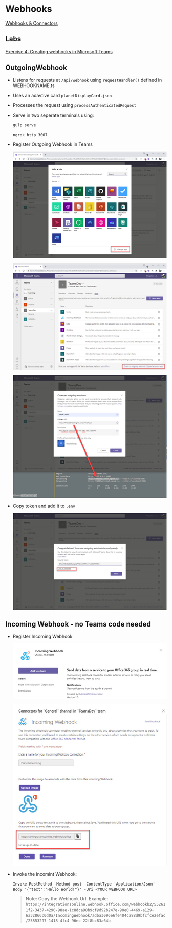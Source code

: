 # Webhooks

[Webhooks & Connectors](https://docs.microsoft.com/en-us/microsoftteams/platform/webhooks-and-connectors/what-are-webhooks-and-connectors)

## Labs

[Exercise 4: Creating webhooks in Microsoft Teams](../../../Labs/Lab04/Lab04-Extending-Teams-lab-instructions/05-Exercise-4-Creating-webhooks-in-Microsoft-Teams.md)

## OutgoingWebhook

-   Listens for requests at `/api/webhook` using `requestHandler()` defined in WEBHOOKNAME.ts
-   Uses an adavtive card `planetDisplayCard.json`
-   Processes the request using `processAuthenticatedRequest`
-   Serve in two seperate terminals using:

    ```
    gulp serve
    ```

    ```
    ngrok http 3007
    ```

-   Register Outgoing Webhook in Teams

    ![ow-add-tab](_images/ow-add-tab.jpg)

    ![ow-create-wh](_images/ow-create-wh.jpg)

    ![ow-config-wh](_images/ow-config-wh.jpg)

-   Copy token and add it to `.env`

    ![ow-copy-token](_images/ow-copy-token.jpg)

## Incoming Webhook - no Teams code needed

-   Register Incoming Webhook

    ![iw-add](_images/iw-add.jpg)

    ![iw-config](_images/iw-config.jpg)

-   Invoke the incomint Webhook:

    ```
    Invoke-RestMethod -Method post -ContentType 'Application/Json' -Body '{"text":"Hello World!"}' -Uri <YOUR WEBHOOK URL>
    ```

    > Note: Copy the Webhook Url. Example: `https://integrationsonline.webhook.office.com/webhookb2/552611f2-3437-4290-98ae-1c8dca98b9cf@d92b247e-90e0-4469-a129-6a32866c0d0a/IncomingWebhook/adba3096e6fe404ca88d9bfcfce2efac/25853297-1418-4fc4-96ec-22f8bc83a64b`
